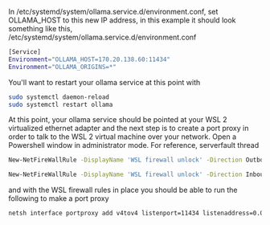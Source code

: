 
In /etc/systemd/system/ollama.service.d/environment.conf, set OLLAMA_HOST to this new IP address, in this example it should look something like this,
/etc/systemd/system/ollama.service.d/environment.conf

```bash
[Service]
Environment="OLLAMA_HOST=170.20.138.60:11434"
Environment="OLLAMA_ORIGINS=*"
```

You'll want to restart your ollama service at this point with

```bash
sudo systemctl daemon-reload
sudo systemctl restart ollama
```

At this point, your ollama service should be pointed at your WSL 2 virtualized ethernet adapter and the next step is to create a port proxy in order to talk to the WSL 2 virtual machine over your network. Open a Powershell window in administrator mode. For reference, serverfault thread

```bash
New-NetFireWallRule -DisplayName 'WSL firewall unlock' -Direction Outbound -LocalPort 11434 -Action Allow -Protocol TCP

New-NetFireWallRule -DisplayName 'WSL firewall unlock' -Direction Inbound -LocalPort 11434 -Action Allow -Protocol TCP
```

and with the WSL firewall rules in place you should be able to run the following to make a port proxy

```bash
netsh interface portproxy add v4tov4 listenport=11434 listenaddress=0.0.0.0 connectport=11434 connectaddress=170.20.138.60
```